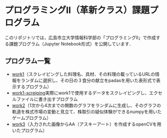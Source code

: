 # プログラミングⅡ（革新クラス）課題プログラム

このリポジトリでは，広島市立大学情報科学部の「プログラミングⅡ」で作成する課題プログラム（Jupyter Notebook形式）を公開しています．

## プログラム一覧

- [work1](https://github.com/mitsugami/Prog2kakushin/blob/main/work1.ipynb)（スクレイピングした料理名、具材、その料理の載っているURLの情報をランダムに選択し、その日の３食分の献立をpadasを用いた表形式で表示するプログラム）
- [work1-screiping](URL)実際にwork1で使用するデータをスクレイピングし、エクセルファイルに書き出すプログラム
- [work2](https://github.com/mitsugami/Prog2kakushin/blob/main/work2.ipynb)（1次から4次までの関数のグラフをランダムに生成し、そのグラフの軌道を株式市場の変動と見立て、株取引の疑似体験ができるnumpyを用いたゲームプログラム）
- [work3](https://github.com/mitsugami/Prog2kakushin/blob/main/work3.ipynb)（入力された画像からAA（アスキーアート）を作成するopenCVを用いたプログラム）
